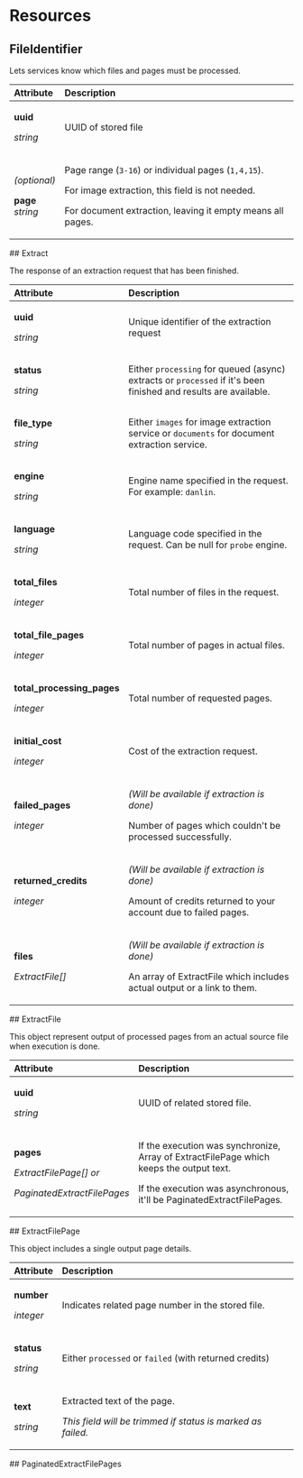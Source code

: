 # Resources

## FileIdentifier

Lets services know which files and pages must be processed.

<table>
  <thead>
    <tr>
      <th style="text-align:left">Attribute</th>
      <th style="text-align:left">Description</th>
    </tr>
  </thead>
  <tbody>
    <tr>
      <td style="text-align:left">
        <p><b>uuid</b>
        </p>
        <p><em>string</em>
        </p>
      </td>
      <td style="text-align:left">UUID of stored file</td>
    </tr>
    <tr>
      <td style="text-align:left">
        <p><em>(optional)</em>
        </p>
        <p><b>page<br /></b><em>string</em>
        </p>
      </td>
      <td style="text-align:left">
        <p>Page range (<code>3-16</code>) or individual pages (<code>1,4,15</code>).</p>
        <p>For image extraction, this field is not needed.</p>
        <p>For document extraction, leaving it empty means all pages.</p>
      </td>
    </tr>
  </tbody>
</table>## Extract

The response of an extraction request that has been finished.

<table>
  <thead>
    <tr>
      <th style="text-align:left">Attribute</th>
      <th style="text-align:left">Description</th>
    </tr>
  </thead>
  <tbody>
    <tr>
      <td style="text-align:left">
        <p><b>uuid</b>
        </p>
        <p><em>string</em>
        </p>
      </td>
      <td style="text-align:left">Unique identifier of the extraction request</td>
    </tr>
    <tr>
      <td style="text-align:left">
        <p><b>status</b>
        </p>
        <p><em>string</em>
        </p>
      </td>
      <td style="text-align:left">Either <code>processing</code> for queued (async) extracts or <code>processed</code> if
        it&apos;s been finished and results are available.</td>
    </tr>
    <tr>
      <td style="text-align:left">
        <p><b>file_type</b>
        </p>
        <p><em>string</em>
        </p>
      </td>
      <td style="text-align:left">Either <code>images</code> for image extraction service or <code>documents</code> for
        document extraction service.</td>
    </tr>
    <tr>
      <td style="text-align:left">
        <p><b>engine</b>
        </p>
        <p><em>string</em>
        </p>
      </td>
      <td style="text-align:left">Engine name specified in the request. For example: <code>danlin</code>.</td>
    </tr>
    <tr>
      <td style="text-align:left">
        <p><b>language</b>
        </p>
        <p><em>string</em>
        </p>
      </td>
      <td style="text-align:left">Language code specified in the request. Can be null for <code>probe</code> engine.</td>
    </tr>
    <tr>
      <td style="text-align:left">
        <p><b>total_files</b>
        </p>
        <p><em>integer</em>
        </p>
      </td>
      <td style="text-align:left">Total number of files in the request.</td>
    </tr>
    <tr>
      <td style="text-align:left">
        <p><b>total_file_pages</b>
        </p>
        <p><em>integer</em>
        </p>
      </td>
      <td style="text-align:left">Total number of pages in actual files.</td>
    </tr>
    <tr>
      <td style="text-align:left">
        <p><b>total_processing_pages</b>
        </p>
        <p><em>integer</em>
        </p>
      </td>
      <td style="text-align:left">Total number of requested pages.</td>
    </tr>
    <tr>
      <td style="text-align:left">
        <p><b>initial_cost</b>
        </p>
        <p><em>integer</em>
        </p>
      </td>
      <td style="text-align:left">Cost of the extraction request.</td>
    </tr>
    <tr>
      <td style="text-align:left">
        <p><b>failed_pages</b>
        </p>
        <p><em>integer</em>
        </p>
      </td>
      <td style="text-align:left">
        <p><em>(Will be available if extraction is done)<br /></em>
        </p>
        <p>Number of pages which couldn&apos;t be processed successfully.</p>
      </td>
    </tr>
    <tr>
      <td style="text-align:left">
        <p><b>returned_credits</b>
        </p>
        <p><em>integer</em>
        </p>
      </td>
      <td style="text-align:left">
        <p><em>(Will be available if extraction is done)<br /></em>
        </p>
        <p>Amount of credits returned to your account due to failed pages.</p>
      </td>
    </tr>
    <tr>
      <td style="text-align:left">
        <p><b>files</b>
        </p>
        <p><em>ExtractFile[]</em>
        </p>
      </td>
      <td style="text-align:left">
        <p><em>(Will be available if extraction is done)<br /></em>
        </p>
        <p>An array of ExtractFile which includes actual output or a link to them.</p>
      </td>
    </tr>
  </tbody>
</table>## ExtractFile

This object represent output of processed pages from an actual source file when execution is done.

<table>
  <thead>
    <tr>
      <th style="text-align:left">Attribute</th>
      <th style="text-align:left">Description</th>
    </tr>
  </thead>
  <tbody>
    <tr>
      <td style="text-align:left">
        <p><b>uuid</b>
        </p>
        <p><em>string</em>
        </p>
      </td>
      <td style="text-align:left">UUID of related stored file.</td>
    </tr>
    <tr>
      <td style="text-align:left">
        <p><b>pages</b>
        </p>
        <p><em>ExtractFilePage[] or</em>
        </p>
        <p><em>PaginatedExtractFilePages</em>
        </p>
      </td>
      <td style="text-align:left">
        <p>If the execution was synchronize, Array of ExtractFilePage which keeps
          the output text.</p>
        <p>If the execution was asynchronous, it&apos;ll be PaginatedExtractFilePages<em>.</em>
        </p>
      </td>
    </tr>
  </tbody>
</table>## ExtractFilePage

This object includes a single output page details.

<table>
  <thead>
    <tr>
      <th style="text-align:left">Attribute</th>
      <th style="text-align:left">Description</th>
    </tr>
  </thead>
  <tbody>
    <tr>
      <td style="text-align:left">
        <p><b>number</b>
        </p>
        <p><em>integer</em>
        </p>
      </td>
      <td style="text-align:left">Indicates related page number in the stored file.</td>
    </tr>
    <tr>
      <td style="text-align:left">
        <p><b>status</b>
        </p>
        <p><em>string</em>
        </p>
      </td>
      <td style="text-align:left">Either <code>processed</code> or <code>failed</code> (with returned credits)</td>
    </tr>
    <tr>
      <td style="text-align:left">
        <p><b>text</b>
        </p>
        <p><em>string</em>
        </p>
      </td>
      <td style="text-align:left">
        <p>Extracted text of the page.</p>
        <p><em>This field will be trimmed if status is marked as failed.</em>
        </p>
      </td>
    </tr>
  </tbody>
</table>## PaginatedExtractFilePages



